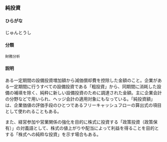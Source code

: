 <div style="display:none;">

## [あ行](securities-terms?id=あ行)
## [か行](securities-terms?id=か行)
## [さ行](securities-terms?id=さ行)

</div>

### 純投資

#### ひらがな

じゅんとうし

#### 分類

`財務分析`

#### 説明

ある一定期間の設備投資増加額から減価償却費を控除した金額のこと。企業がある一定期間に行うすべての設備投資である「粗投資」から、同期間に消耗した設備の補填を除く、純粋に新しい設備投資のために調達された金額。主に企業会計の分野などで用いられ、ヘッジ会計の適用対象にもなっている。「純投資額」は、企業価値の評価手段のひとつであるフリーキャッシュフローの算出式の項目として使われることもある。
 
また、経営参加や営業関係の強化を目的に株式に投資する「政策投資（政策保有）」の対義語として、株式の値上がりや配当によって利益を得ることを目的とする「株式への純粋な投資」を示す場合もある。

<div style="display:none;">

## [た行](securities-terms?id=た行)
## [な行](securities-terms?id=な行)
## [は行](securities-terms?id=は行)
## [ま行](securities-terms?id=ま行)
## [や行](securities-terms?id=や行)
## [ら行](securities-terms?id=ら行)
## [わ行](securities-terms?id=わ行)
## [英数字・記号](securities-terms?id=英数字・記号)

</div>

